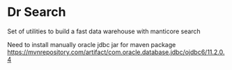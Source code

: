 # Dr Search

Set of utilities to build a fast data warehouse with manticore search 

Need to install manually oracle jdbc jar for maven package
https://mvnrepository.com/artifact/com.oracle.database.jdbc/ojdbc6/11.2.0.4

